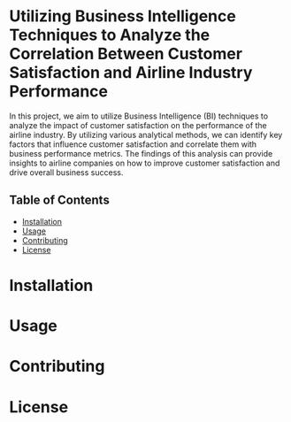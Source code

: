 # Utilizing Business Intelligence Techniques to Analyze the Correlation Between Customer Satisfaction and Airline Industry Performance
In this project, we aim to utilize Business Intelligence (BI) techniques to analyze the impact of customer satisfaction on the performance of the airline industry. By utilizing various analytical methods, we can identify key factors that influence customer satisfaction and correlate them with business performance metrics. The findings of this analysis can provide insights to airline companies on how to improve customer satisfaction and drive overall business success. 

## Table of Contents

- [Installation](#installation)
- [Usage](#usage)
- [Contributing](#contributing)
- [License](#license)

# Installation
# Usage
# Contributing
# License
